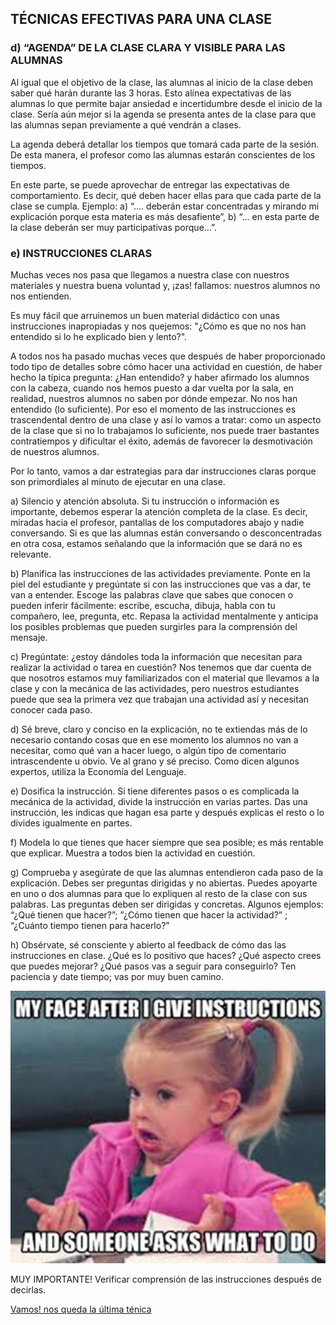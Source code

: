 ## TÉCNICAS EFECTIVAS PARA UNA CLASE

### d) “AGENDA” DE LA CLASE CLARA Y VISIBLE PARA LAS ALUMNAS

Al igual que el objetivo de la clase, las alumnas al inicio de la clase deben saber qué harán durante las 3 horas. Esto alínea expectativas de las alumnas lo que permite bajar ansiedad e incertidumbre desde el inicio de la clase. Sería aún mejor si la agenda se presenta antes de la clase para que las alumnas sepan previamente a qué vendrán a clases. 

La agenda deberá detallar los tiempos que tomará cada parte de la sesión. De esta manera, el profesor como las alumnas estarán conscientes de los tiempos.

En este parte, se puede aprovechar de entregar las expectativas de comportamiento. Es decir, qué deben hacer ellas para que cada parte de la clase se cumpla. Ejemplo: a) “.... deberán estar concentradas y mirando mi explicación porque esta materia es más desafiente”, b) “... en esta parte de la clase deberán ser muy participativas porque…”.

### e) INSTRUCCIONES  CLARAS

Muchas veces nos pasa que llegamos a nuestra clase con nuestros materiales y nuestra buena voluntad y, ¡zas! fallamos: nuestros alumnos no nos entienden.

Es muy fácil que arruinemos un buen material didáctico con unas instrucciones inapropiadas y nos quejemos: "¿Cómo es que no nos han entendido si lo he explicado bien y lento?".

A todos nos ha pasado muchas veces que después de haber proporcionado todo tipo de detalles sobre cómo hacer una actividad en cuestión, de haber hecho la típica pregunta: ¿Han entendido? y haber afirmado los alumnos con la cabeza, cuando nos hemos puesto  a dar vuelta por la sala, en realidad, nuestros alumnos no saben por dónde empezar. No nos han entendido (lo suficiente). Por eso el momento de las instrucciones es trascendental dentro de una clase y así lo vamos a tratar: como un aspecto de la clase que si no lo trabajamos lo suficiente, nos puede traer bastantes contratiempos y dificultar el éxito, además de favorecer la desmotivación de nuestros alumnos.

Por lo tanto, vamos a dar estrategias para dar instrucciones claras porque son primordiales al minuto de ejecutar en una clase. 

a) Silencio y atención absoluta. Si tu instrucción o información es importante, debemos esperar la atención completa de la clase. Es decir, miradas hacia el profesor, pantallas de los computadores abajo y nadie conversando. Si es que las alumnas están conversando o desconcentradas en otra cosa, estamos señalando que la información que se dará no es relevante. 

b) Planifica las instrucciones de las actividades previamente. Ponte en la piel del estudiante y pregúntate si con las instrucciones que vas a dar, te van a entender. Escoge las palabras clave que sabes que conocen o pueden inferir fácilmente: escribe, escucha, dibuja, habla con tu compañero, lee, pregunta, etc. Repasa la actividad mentalmente y anticipa los posibles problemas que pueden surgirles para la comprensión del mensaje.

c) Pregúntate: ¿estoy dándoles toda la información que necesitan para realizar la actividad o tarea en cuestión? Nos tenemos que dar cuenta de que nosotros estamos muy familiarizados con el material que llevamos a la clase y con la mecánica de las actividades, pero nuestros estudiantes puede que sea la primera vez que trabajan una actividad así y necesitan conocer cada paso.

d) Sé breve, claro y conciso en la explicación, no te extiendas más de lo necesario contando cosas que en ese momento los alumnos no van a necesitar, como qué van a hacer luego, o algún tipo de comentario intrascendente u obvio. Ve al grano y sé preciso. Como dicen algunos expertos, utiliza la Economía del Lenguaje.

e) Dosifica la instrucción. Si tiene diferentes pasos o es complicada la mecánica de la actividad, divide la instrucción en varias partes. Das una instrucción, les indicas que hagan esa parte y después explicas el resto o lo divides igualmente en partes.

f) Modela lo que tienes que hacer siempre que sea posible; es más rentable que explicar. Muestra a todos bien la actividad en cuestión.

g) Comprueba y asegúrate de que las alumnas entendieron cada paso de la explicación. Debes ser preguntas dirigidas y no abiertas. Puedes apoyarte en uno o dos alumnas para que lo expliquen al resto de la clase con sus palabras. Las preguntas deben ser dirigidas y concretas. Algunos ejemplos: “¿Qué tienen que hacer?”; ”¿Cómo tienen que hacer la actividad?” ; “¿Cuánto tiempo tienen para hacerlo?”

h) Obsérvate, sé consciente y abierto al feedback de cómo das las instrucciones en clase. ¿Qué es lo positivo que haces? ¿Qué aspecto crees que puedes mejorar? ¿Qué pasos vas a seguir para conseguirlo? Ten paciencia y date tiempo; vas por muy buen camino.

![Ninita](07.jpg)

MUY IMPORTANTE!
Verificar comprensión de las instrucciones después de decirlas.


[Vamos! nos queda la última ténica](05.1.instrucciones.md)
